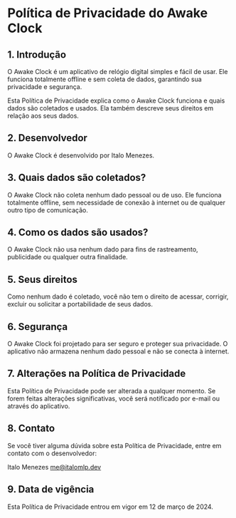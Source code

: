 # Política de Privacidade do Awake Clock

## 1. Introdução

O Awake Clock é um aplicativo de relógio digital simples e fácil de usar. Ele funciona totalmente offline e sem coleta de dados, garantindo sua privacidade e segurança.

Esta Política de Privacidade explica como o Awake Clock funciona e quais dados são coletados e usados. Ela também descreve seus direitos em relação aos seus dados.

## 2. Desenvolvedor

O Awake Clock é desenvolvido por Italo Menezes.

## 3. Quais dados são coletados?

O Awake Clock não coleta nenhum dado pessoal ou de uso. Ele funciona totalmente offline, sem necessidade de conexão à internet ou de qualquer outro tipo de comunicação.

## 4. Como os dados são usados?

O Awake Clock não usa nenhum dado para fins de rastreamento, publicidade ou qualquer outra finalidade.

## 5. Seus direitos

Como nenhum dado é coletado, você não tem o direito de acessar, corrigir, excluir ou solicitar a portabilidade de seus dados.

## 6. Segurança

O Awake Clock foi projetado para ser seguro e proteger sua privacidade. O aplicativo não armazena nenhum dado pessoal e não se conecta à internet.

## 7. Alterações na Política de Privacidade

Esta Política de Privacidade pode ser alterada a qualquer momento. Se forem feitas alterações significativas, você será notificado por e-mail ou através do aplicativo.

## 8. Contato

Se você tiver alguma dúvida sobre esta Política de Privacidade, entre em contato com o desenvolvedor:

Italo Menezes
<me@italomlp.dev>

## 9. Data de vigência

Esta Política de Privacidade entrou em vigor em 12 de março de 2024.
